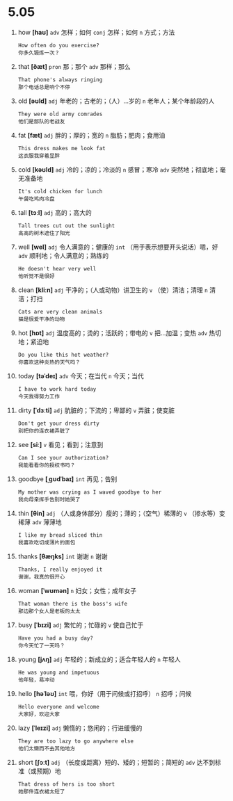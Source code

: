 # 5.05

1. how **[haʊ]** `adv` 怎样；如何 `conj` 怎样；如何 `n` 方式；方法

   ```
   How often do you exercise?
   你多久锻炼一次？
   ```

2. that **[ðæt]** `pron` 那；那个 `adv` 那样；那么

   ```
   That phone's always ringing
   那个电话总是响个不停
   ```

3. old **[əʊld]** `adj` 年老的；古老的；（人）...岁的 `n` 老年人；某个年龄段的人

   ```
   They were old army comrades
   他们是部队的老战友
   ```

4. fat **[fæt]** `adj` 胖的；厚的；宽的 `n` 脂肪；肥肉；食用油

   ```
   This dress makes me look fat
   这衣服我穿着显胖
   ```

5. cold **[kəʊld]** `adj` 冷的；凉的；冷淡的 `n` 感冒；寒冷 `adv` 突然地；彻底地；毫无准备地

   ```
   It's cold chicken for lunch
   午餐吃鸡肉冷盘
   ```

6. tall **[tɔːl]** `adj` 高的；高大的

   ```
   Tall trees cut out the sunlight
   高高的树木遮住了阳光
   ```

7. well **[wel]** `adj` 令人满意的；健康的 `int` （用于表示想要开头说话）嗯，好 `adv` 顺利地；令人满意的；熟练的

   ```
   He doesn't hear very well
   他听觉不是很好
   ```

8. clean **[kliːn]** `adj` 干净的；（人或动物）讲卫生的 `v` （使）清洁；清理 `n` 清洁；打扫

   ```
   Cats are very clean animals
   猫是很爱干净的动物
   ```

9. hot **[hɒt]** `adj` 温度高的；烫的；活跃的；带电的 `v` 把...加温；变热 `adv` 热切地；紧迫地

   ```
   Do you like this hot weather?
   你喜欢这种炎热的天气吗？
   ```

10. today **[təˈdeɪ]** `adv` 今天；在当代 `n` 今天；当代

    ```
    I have to work hard today
    今天我得努力工作
    ```

11. dirty **[ˈdɜːti]** `adj` 肮脏的；下流的；卑鄙的 `v` 弄脏；使变脏

    ```
    Don't get your dress dirty
    别把你的连衣裙弄脏了
    ```

12. see **[siː]** `v` 看见；看到；注意到

    ```
    Can I see your authorization?
    我能看看你的授权书吗？
    ```

13. goodbye **[ˌɡʊdˈbaɪ]** `int` 再见；告别

    ```
    My mother was crying as I waved goodbye to her
    我向母亲挥手告别时她哭了
    ```

14. thin **[θin]** `adj` （人或身体部分）瘦的；薄的；（空气）稀薄的 `v` （掺水等）变稀薄 `adv` 薄薄地

    ```
    I like my bread sliced thin
    我喜欢吃切成薄片的面包
    ```

15. thanks **[θæŋks]** `int` 谢谢 `n` 谢谢

    ```
    Thanks, I really enjoyed it
    谢谢，我真的很开心
    ```

16. woman **[ˈwʊmən]** `n` 妇女；女性；成年女子

    ```
    That woman there is the boss's wife
    那边那个女人是老板的太太
    ```

17. busy **[ˈbɪzi]** `adj` 繁忙的；忙碌的 `v` 使自己忙于

    ```
    Have you had a busy day?
    你今天忙了一天吗？
    ```

18. young **[jʌŋ]** `adj` 年轻的；新成立的；适合年轻人的 `n` 年轻人

    ```
    He was young and impetuous
    他年轻，易冲动
    ```

19. hello **[həˈləʊ]** `int` 喂，你好（用于问候或打招呼） `n` 招呼；问候

    ```
    Hello everyone and welcome
    大家好，欢迎大家
    ```

20. lazy **[ˈleɪzi]** `adj` 懒惰的；悠闲的；行进缓慢的

    ```
    They are too lazy to go anywhere else
    他们太懒而不去其他地方
    ```

21. short **[ʃɔːt]** `adj` （长度或距离）短的、矮的；短暂的；简短的 `adv` 达不到标准（或预期）地
    ```
    That dress of hers is too short
    她那件连衣裙太短了
    ```
